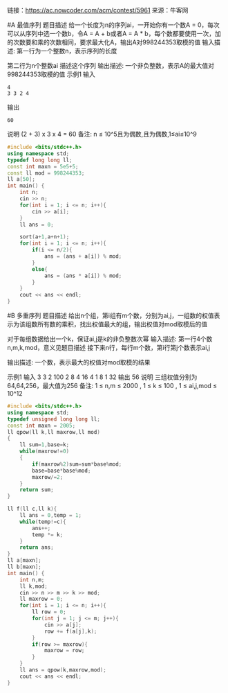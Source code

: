 链接：https://ac.nowcoder.com/acm/contest/5961
来源：牛客网


#A 最值序列
题目描述 
给一个长度为n的序列ai，一开始你有一个数A = 0，每次可以从序列中选一个数b，令A = A + b或者A = A * b，每个数都要使用一次，加的次数要和乘的次数相同，要求最大化A，输出A对998244353取模的值
输入描述:
第一行为一个整数n，表示序列的长度

第二行为n个整数ai
 描述这个序列
输出描述:
一个非负整数，表示A的最大值对998244353取模的值
示例1
输入
```
4
3 3 2 4
```
输出
```
60
```
说明
(2 + 3) x 3 x 4 = 60
备注:
n ≤ 10^5且为偶数,且为偶数,1≤ai≤10^9
```cpp
#include <bits/stdc++.h>
using namespace std;
typedef long long ll;
const int maxn = 5e5+5;
const ll mod = 998244353;
ll a[50];
int main() {
	int n;
	cin >> n;
	for(int i = 1; i <= n; i++){
        cin >> a[i];
	}
	ll ans = 0;

	sort(a+1,a+n+1);
	for(int i = 1; i <= n; i++){
        if(i <= n/2){
            ans = (ans + a[i]) % mod;
        }
        else{
            ans = (ans * a[i]) % mod;
        }
	}
	cout << ans << endl;
}

```
#B 多重序列
题目描述 
给出n个组，第i组有m个数，分别为ai,j，一组数的权值表示为该组数所有数的乘积，找出权值最大的组，输出权值对mod取模后的值

对于每组数据给出一个k，保证ai,j是k的非负整数次幂
输入描述:
第一行4个数n,m,k,mod，意义见题目描述
接下来n行，每行m个数，第i行第j个数表示ai,j

输出描述:
一个数，表示最大的权值对mod取模的结果

示例1
输入
3 3 2 100
2 8 4
16 4 1
8 1 32
输出
56
说明
三组权值分别为64,64,256，最大值为256
备注:
1 ≤ n,m ≤ 2000 , 1 ≤ k ≤ 100 , 1 ≤ ai,j,mod ≤ 10^12
```cpp
#include <bits/stdc++.h>
using namespace std;
typedef unsigned long long ll;
const int maxn = 2005;
ll qpow(ll k,ll maxrow,ll mod)
{
    ll sum=1,base=k;
    while(maxrow!=0)
    {
        if(maxrow%2)sum=sum*base%mod;
        base=base*base%mod;
        maxrow/=2;
    }
    return sum;
}

ll f(ll c,ll k){
    ll ans = 0,temp = 1;
    while(temp!=c){
        ans++;
        temp *= k;
    }
    return ans;
}
ll a[maxn];
ll b[maxn];
int main() {
	int n,m;
	ll k,mod;
	cin >> n >> m >> k >> mod;
	ll maxrow = 0;
	for(int i = 1; i <= n; i++){
        ll row = 0;
        for(int j = 1; j <= m; j++){
            cin >> a[j];
            row += f(a[j],k);
        }
        if(row >= maxrow){
            maxrow = row;
        }
	}
	ll ans = qpow(k,maxrow,mod);
	cout << ans << endl;
}

```